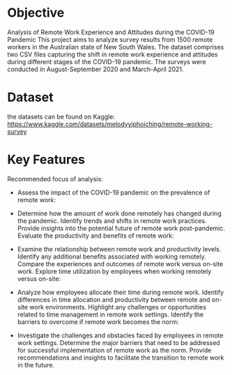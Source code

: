 # Objective
Analysis of Remote Work Experience and Attitudes during the COVID-19 Pandemic
This project aims to analyze survey results from 1500 remote workers in the Australian state of New South Wales. The dataset comprises two CSV files capturing the shift in remote work experience and attitudes during different stages of the COVID-19 pandemic. The surveys were conducted in August-September 2020 and March-April 2021.

# Dataset
the datasets can be found on Kaggle: https://www.kaggle.com/datasets/melodyyiphoiching/remote-working-survey

# Key Features
Recommended focus of analysis:
- Assess the impact of the COVID-19 pandemic on the prevalence of remote work:

- Determine how the amount of work done remotely has changed during the pandemic.
  Identify trends and shifts in remote work practices.
  Provide insights into the potential future of remote work post-pandemic.
  Evaluate the productivity and benefits of remote work:

- Examine the relationship between remote work and productivity levels.
  Identify any additional benefits associated with working remotely.
  Compare the experiences and outcomes of remote work versus on-site work.
  Explore time utilization by employees when working remotely versus on-site:

- Analyze how employees allocate their time during remote work.
  Identify differences in time allocation and productivity between remote and on-site work environments.
  Highlight any challenges or opportunities related to time management in remote work settings.
  Identify the barriers to overcome if remote work becomes the norm:

- Investigate the challenges and obstacles faced by employees in remote work settings.
  Determine the major barriers that need to be addressed for successful implementation of remote work as the norm.
  Provide recommendations and insights to facilitate the transition to remote work in the future.
